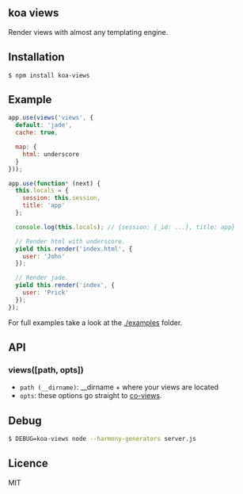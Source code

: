 ## koa views

Render views with almost any templating engine.

## Installation

```
$ npm install koa-views
```

## Example

```js
app.use(views('views', {
  default: 'jade',
  cache: true,

  map: {
    html: underscore
  }
}));

app.use(function* (next) {
  this.locals = {
    session: this.session,
    title: 'app'
  };

  console.log(this.locals); // {session: {_id: ...}, title: app}

  // Render html with underscore.
  yield this.render('index.html', {
    user: 'John'
  });

  // Render jade.
  yield this.render('index', {
    user: 'Prick'
  });
});
```

For full examples take a look at the [./examples](./examples) folder.

## API

### views([path, opts])

* `path (__dirname)`: __dirname + where your views are located
* `opts`: these options go straight to [co-views](https://github.com/visionmedia/co-views).

## Debug

```bash
$ DEBUG=koa-views node --harmony-generators server.js
```

## Licence

MIT
